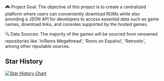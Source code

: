 🎮 Project Goal:
The objective of this project is to create a centralized platform where users can conveniently download ROMs while also providing a JSON API for developers to access essential data such as game names, download links, and consoles supported by the hosted games.

🔍 Data Sources:
The majority of the games will be sourced from renowned repositories like '/r/Roms Megathread', 'Roms en Español', 'Retrostic', among other reputable sources.

## Star History

<a href="https://star-history.com/#QuantumCoderYT/RomsManager&Date">
 <picture>
   <source media="(prefers-color-scheme: dark)" srcset="https://api.star-history.com/svg?repos=QuantumCoderYT/RomsManager&type=Date&theme=dark" />
   <source media="(prefers-color-scheme: light)" srcset="https://api.star-history.com/svg?repos=QuantumCoderYT/RomsManager&type=Date" />
   <img alt="Star History Chart" src="https://api.star-history.com/svg?repos=QuantumCoderYT/RomsManager&type=Date" />
 </picture>
</a>
